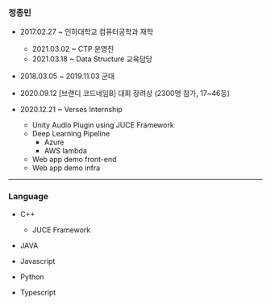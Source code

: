 ### 정종민

+ 2017.02.27 ~ 인하대학교 컴퓨터공학과 재학
  + 2021.03.02 ~ CTP 운영진
  + 2021.03.18 ~ Data Structure 교육담당
  
+ 2018.03.05 ~ 2019.11.03 군대

+ 2020.09.12 [브랜디 코드네임B] 대회 장려상 (2300명 참가, 17~46등)

+ 2020.12.21 ~ Verses Internship
  + Unity Audio Plugin using JUCE Framework
  + Deep Learning Pipeline
    + Azure
    + AWS lambda
  + Web app demo front-end
  + Web app demo infra
------------------------

### Language

+ C++
  + JUCE Framework

+ JAVA

+ Javascript

+ Python

+ Typescript
